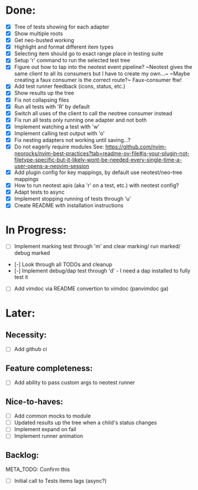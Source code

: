 # Done:
  - [x] Tree of tests showing for each adapter
  - [x] Show multiple roots
  - [x] Get neo-busted working
  - [x] Highlight and format different item types
  - [x] Selecting item should go to exact range place in testing suite
  - [x] Setup 'r' command to run the selected test tree
  - [x] Figure out how to tap into the neotest event pipeline?
      ~Neotest gives the same client to all its consumers but I have to create my own...~
      ~Maybe creating a faux consumer is the correct route?~ Faux-consumer ftw!
  - [x] Add test runner feedback (icons, status, etc.) 
  - [x] Show results up the tree
  - [x] Fix not collapsing files
  - [x] Run all tests with 'R' by default
  - [x] Switch all uses of the client to call the neotree consumer instead
  - [x] Fix run all tests only running one adapter and not both
  - [x] Implement watching a test with 'w'
  - [x] Implement calling test output with 'o'
  - [x] Fix nesting adapters not working until saving...?
  - [x] Do not eagerly require modules
      See: https://github.com/nvim-neorocks/nvim-best-practices?tab=readme-ov-file#is-your-plugin-not-filetype-specific-but-it-likely-wont-be-needed-every-single-time-a-user-opens-a-neovim-session
  - [x] Add plugin config for key mappings, by default use neotest/neo-tree mappings
  - [x] How to run neotest apis (aka 'r' on a test, etc.) with neotest config?
  - [x] Adapt tests to async 
  - [x] Implement stopping running of tests through 'u'
  - [x] Create README with installation instructions

# In Progress:

  - [ ] Implement marking test through 'm' and clear marking/ run marked/ debug marked
  - [-] Look through all TODOs and cleanup
  - [-] Implement debug/dap test through 'd' - I need a dap installed to fully test it 
  - [ ] Add vimdoc via README convertion to vimdoc (panvimdoc ga)

# Later:

## Necessity:
  - [ ] Add github ci

## Feature completeness:

  - [ ] Add ability to pass custom args to neotest runner

## Nice-to-haves:
  - [ ] Add common mocks to module
  - [ ] Updated results up the tree when a child's status changes
  - [ ] Implement expand on fail
  - [ ] Implement runner animation

## Backlog:
  META_TODO: Confirm this
  - [ ] Initial call to Tests items lags (async?)
